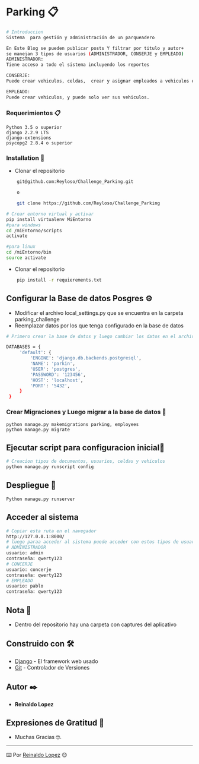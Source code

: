 # Parking 📋
```bash
# Introduccion
Sistema  para gestión y administración de un parqueadero

En Este Blog se pueden publicar posts Y filtrar por titulo y autor+
se manejan 3 tipos de usuarios (ADMINISTRADOR, CONSERJE y EMPLEADO)
ADMINISTRADOR:
Tiene acceso a todo el sistema incluyendo los reportes

CONSERJE:
Puede crear vehiculos, celdas,  crear y asignar empleados a vehiculos etc, no puede ver reportes.

EMPLEADO:
Puede crear vehiculos, y puede solo ver sus vehiculos.


```

### Requerimientos 📋
```
Python 3.5 o superior
django 2.2.9 LTS
django-extensions
psycopg2 2.8.4 o superior

```

### Installation 🔧
- Clonar el repositorio
```bash
    git@github.com:Reyloso/Challenge_Parking.git

    o 

    git clone https://github.com/Reyloso/Challenge_Parking

# Crear entorno virtual y activar
pip install virtualenv MiEntorno
#para windows
cd /miEntorno/scripts
activate

#para linux
cd /miEntorno/bin
source activate

```
- Clonar el repositorio
```bash
    pip install -r requierements.txt
```
## Configurar la Base de datos Posgres ⚙️
- Modificar el archivo local_settings.py  que se encuentra en la carpeta parking_challenge
- Reemplazar datos por los que tenga configurado en la base de datos
```bash
# Primero crear la base de datos y luego cambiar los datos en el archivo local_settings.py

DATABASES = {
     'default': {
         'ENGINE': 'django.db.backends.postgresql',
         'NAME': 'parkin',
         'USER': 'postgres',
         'PASSWORD': '123456',
         'HOST': 'localhost',
         'PORT': '5432',
     }
 }

```

### Crear Migraciones y Luego migrar a la base de datos 🔩

```
python manage.py makemigrations parking, employees
python manage.py migrate
```
##  Ejecutar script para configuracion inicial🚀
```bash
# Creacion tipos de documentos, usuarios, celdas y vehiculos
python manage.py runscript config

```
##  Despliegue 🚀

```
Python manage.py runserver 
```

## Acceder al sistema 
```bash
# Copiar esta ruta en el navegador
http://127.0.0.1:8000/
# luego paraa acceder al sistema puede acceder con estos tipos de usuarios: 
# ADMINISTRADOR
usuario: admin
contraseña: qwerty123
# CONCERJE
usuario: concerje
contraseña: qwerty123
# EMPLEADO
usuario: pablo
contraseña: qwerty123
```
## Nota 📄
* Dentro del repositorio hay una carpeta con captures del aplicativo

## Construido con 🛠️

* [Django](https://docs.djangoproject.com/en/2.2/) -  El framework web usado
* [Git](https://getbootstrap.com/) - Controlador de Versiones



## Autor ✒️
* **Reinaldo Lopez** 

## Expresiones de Gratitud 🎁

* Muchas Gracias 🤓.
---
⌨️ Por [Reinaldo Lopez](https://github.com/Reyloso/) 😊